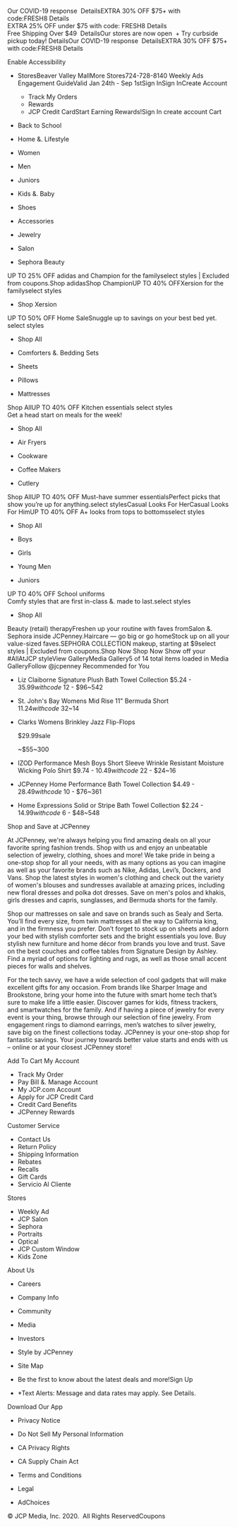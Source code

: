 Our COVID-19 response  DetailsEXTRA 30% OFF $75+ with code:FRESH8 Details  
EXTRA 25% OFF under $75 with code: FRESH8 Details  
Free Shipping Over $49  DetailsOur stores are now open  + Try curbside pickup today! DetailsOur COVID-19 response  DetailsEXTRA 30% OFF $75+ with code:FRESH8 Details  

Enable Accessibility

*   StoresBeaver Valley MallMore Stores724-728-8140 Weekly Ads Engagement GuideValid Jan 24th - Sep 1stSign InSign InCreate Account
    *   Track My Orders
    *   Rewards
    *   JCP Credit CardStart Earning Rewards!Sign In create account Cart

*   Back to School
*   Home &. Lifestyle
*   Women
*   Men
*   Juniors
*   Kids &. Baby
*   Shoes
*   Accessories
*   Jewelry
*   Salon
*   Sephora Beauty

UP TO 25% OFF adidas and Champion for the familyselect styles | Excluded from coupons.Shop adidasShop ChampionUP TO 40% OFFXersion for the familyselect styles

*   Shop Xersion

UP TO 50% OFF Home SaleSnuggle up to savings on your best bed yet.  
select styles  

*   Shop All

*   Comforters &. Bedding Sets
    
*   Sheets
    
*   Pillows
    
*   Mattresses
    

Shop AllUP TO 40% OFF Kitchen essentials select styles  
Get a head start on meals for the week!

*   Shop All

*   Air Fryers
    
*   Cookware
    
*   Coffee Makers
    
*   Cutlery
    

Shop AllUP TO 40% OFF Must-have summer essentialsPerfect picks that show you’re up for anything.select stylesCasual Looks For HerCasual Looks For HimUP TO 40% OFF A+ looks from tops to bottomsselect styles

*   Shop All

*   Boys
    
*   Girls
    
*   Young Men
    
*   Juniors
    

UP TO 40% OFF School uniforms  
Comfy styles that are first in-class &. made to last.select styles

*   Shop All

Beauty (retail) therapyFreshen up your routine with faves fromSalon &. Sephora inside JCPenney.Haircare — go big or go homeStock up on all your value-sized faves.SEPHORA COLLECTION makeup, starting at $9select styles | Excluded from coupons.Shop Now Shop Now Show off your #AllAtJCP styleView GalleryMedia Gallery5 of 14 total items loaded in Media GalleryFollow @jcpenney Recommended for You

*   Liz Claiborne Signature Plush Bath Towel Collection $5.24 - $35.99with code~$12 - $96~542
*   St. John's Bay Womens Mid Rise 11" Bermuda Short $11.24with code~$32~14
*   Clarks Womens Brinkley Jazz Flip-Flops
    
    $29.99sale
    
    ~$55~300
*   IZOD Performance Mesh Boys Short Sleeve Wrinkle Resistant Moisture Wicking Polo Shirt $9.74 - $10.49with code~$22 - $24~16
*   JCPenney Home Performance Bath Towel Collection $4.49 - $28.49with code~$10 - $76~361
*   Home Expressions Solid or Stripe Bath Towel Collection $2.24 - $14.99with code~$6 - $48~548

Shop and Save at JCPenney

At JCPenney, we're always helping you find amazing deals on all your favorite spring fashion trends. Shop with us and enjoy an unbeatable selection of jewelry, clothing, shoes and more! We take pride in being a one-stop shop for all your needs, with as many options as you can imagine as well as your favorite brands such as Nike, Adidas, Levi’s, Dockers, and Vans. Shop the latest styles in women's clothing and check out the variety of women's blouses and sundresses available at amazing prices, including new floral dresses and polka dot dresses. Save on men's polos and khakis, girls dresses and capris, sunglasses, and Bermuda shorts for the family.

  

Shop our mattresses on sale and save on brands such as Sealy and Serta. You’ll find every size, from twin mattresses all the way to California king, and in the firmness you prefer. Don’t forget to stock up on sheets and adorn your bed with stylish comforter sets and the bright essentials you love. Buy stylish new furniture and home décor from brands you love and trust. Save on the best couches and coffee tables from Signature Design by Ashley. Find a myriad of options for lighting and rugs, as well as those small accent pieces for walls and shelves.

  

For the tech savvy, we have a wide selection of cool gadgets that will make excellent gifts for any occasion. From brands like Sharper Image and Brookstone, bring your home into the future with smart home tech that’s sure to make life a little easier. Discover games for kids, fitness trackers, and smartwatches for the family. And if having a piece of jewelry for every event is your thing, browse through our selection of fine jewelry. From engagement rings to diamond earrings, men’s watches to silver jewelry, save big on the finest collections today. JCPenney is your one-stop shop for fantastic savings. Your journey towards better value starts and ends with us – online or at your closest JCPenney store!

  
  
Add To Cart My Account

*   Track My Order
*   Pay Bill &. Manage Account
*   My JCP.com Account
*   Apply for JCP Credit Card
*   Credit Card Benefits
*   JCPenney Rewards

Customer Service

*   Contact Us
*   Return Policy
*   Shipping Information
*   Rebates
*   Recalls
*   Gift Cards
*   Servicio Al Cliente

Stores

*   Weekly Ad
*   JCP Salon
*   Sephora
*   Portraits
*   Optical
*   JCP Custom Window
*   Kids Zone

About Us

*   Careers
*   Company Info
*   Community
*   Media
*   Investors
*   Style by JCPenney
*   Site Map

*   Be the first to know about the latest deals and more!Sign Up
*   \*Text Alerts: Message and data rates may apply. See Details.

Download Our App

*   Privacy Notice
*   Do Not Sell My Personal Information
*   CA Privacy Rights
*   CA Supply Chain Act

*   Terms and Conditions
*   Legal
*   AdChoices

© JCP Media, Inc. 2020.  All Rights ReservedCoupons